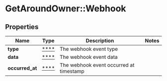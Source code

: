 # GetAroundOwner::Webhook

## Properties
Name | Type | Description | Notes
------------ | ------------- | ------------- | -------------
**type** | [****](.md) | The webhook event type | 
**data** | [****](.md) | The webhook event data | 
**occurred_at** | [****](.md) | The webhook event occurred at timestamp | 

